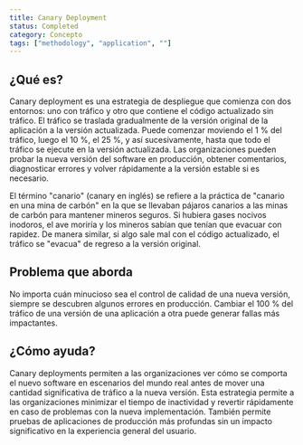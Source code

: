 ```yaml
---
title: Canary Deployment
status: Completed
category: Concepto
tags: ["methodology", "application", ""]
---
```


## ¿Qué es?

Canary deployment es una estrategia de despliegue que comienza con dos entornos:
uno con tráfico y otro que contiene el código actualizado sin tráfico.
El tráfico se traslada gradualmente de la versión original de la aplicación a la versión actualizada.
Puede comenzar moviendo el 1 % del tráfico, luego el 10 %, el 25 %, y así sucesivamente,
hasta que todo el tráfico se ejecute en la versión actualizada.
Las organizaciones pueden probar la nueva versión del software en producción, obtener comentarios,
diagnosticar errores y volver rápidamente a la versión estable si es necesario.

El término "canario" (canary en inglés) se refiere a la práctica de "canario en una mina de carbón"
en la que se llevaban pájaros canarios a las minas de carbón para mantener mineros seguros.
Si hubiera gases nocivos inodoros, el ave moriría y los mineros sabían que tenían que evacuar con rapidez.
De manera similar, si algo sale mal con el código actualizado, el tráfico se "evacua" de regreso a la versión original.

## Problema que aborda

No importa cuán minucioso sea el control de calidad de una nueva versión, siempre se descubren algunos errores en producción.
Cambiar el 100 % del tráfico de una versión de una aplicación a otra puede generar fallas más impactantes.

## ¿Cómo ayuda?

Canary deployments permiten a las organizaciones ver cómo se comporta el nuevo software en escenarios del mundo real
antes de mover una cantidad significativa de tráfico a la nueva versión.
Esta estrategia permite a las organizaciones minimizar el tiempo de inactividad y revertir rápidamente en caso de problemas con la nueva implementación.
También permite pruebas de aplicaciones de producción más profundas sin un impacto significativo en la experiencia general del usuario.
